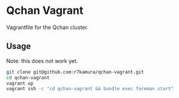 # Qchan Vagrant
Vagrantfile for the Qchan cluster.

## Usage
Note: this does not work yet.

```sh
git clone git@github.com:r7kamura/qchan-vagrant.git
cd qchan-vagrant
vagrant up
vagrant ssh -c "cd qchan-vagrant && bundle exec foreman start"
```
